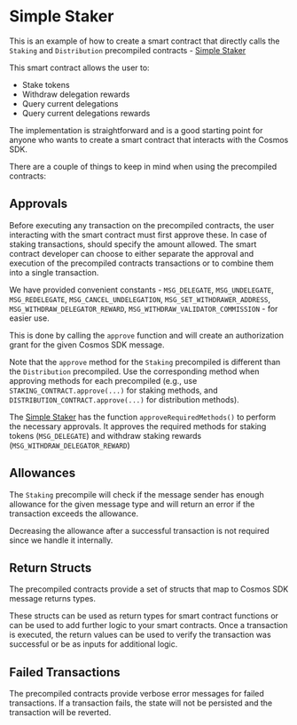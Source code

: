 # Simple Staker

This is an example of how to create a smart contract that directly calls the `Staking` and `Distribution` precompiled contracts - [Simple Staker](./contracts/SimpleStaker.sol)

This smart contract allows the user to:

- Stake tokens
- Withdraw delegation rewards
- Query current delegations
- Query current delegations rewards

The implementation is straightforward and is a good starting point for anyone who wants to create a smart contract that interacts with the Cosmos SDK.

There are a couple of things to keep in mind when using the precompiled contracts:

## Approvals

Before executing any transaction on the precompiled contracts,
the user interacting with the smart contract must first approve these.
In case of staking transactions, should specify the amount allowed.
The smart contract developer can choose to either separate
the approval and execution of the precompiled contracts transactions
or to combine them into a single transaction.

We have provided convenient constants - `MSG_DELEGATE`, `MSG_UNDELEGATE`,
`MSG_REDELEGATE`, `MSG_CANCEL_UNDELEGATION`, `MSG_SET_WITHDRAWER_ADDRESS`,
`MSG_WITHDRAW_DELEGATOR_REWARD`, `MSG_WITHDRAW_VALIDATOR_COMMISSION` - for easier use.

This is done by calling the `approve` function and will create an authorization grant for the given Cosmos SDK message.

Note that the `approve` method for the `Staking` precompiled is different
than the `Distribution` precompiled.
Use the corresponding method when approving methods for each precompiled
(e.g., use `STAKING_CONTRACT.approve(...)` for staking methods,
and `DISTRIBUTION_CONTRACT.approve(...)` for distribution methods).

The [Simple Staker](./contracts/SimpleStaker.sol) has the function `approveRequiredMethods()`
to perform the necessary approvals.
It approves the required methods for staking tokens (`MSG_DELEGATE`)
and withdraw staking rewards (`MSG_WITHDRAW_DELEGATOR_REWARD`)

## Allowances

The `Staking` precompile will check if the message sender has enough allowance for the given message type and will
return an error if the transaction exceeds the allowance.

Decreasing the allowance after a successful transaction is not required since we handle it internally.

## Return Structs

The precompiled contracts provide a set of structs that map to Cosmos SDK message returns types.

These structs can be used as return types for smart contract functions or can be used to add further
logic to your smart contracts. Once a transaction is executed, the return values can be used to verify the transaction
was successful or be as inputs for additional logic.

## Failed Transactions

The precompiled contracts provide verbose error messages for failed transactions. If a transaction fails, the state
will not be persisted and the transaction will be reverted.

